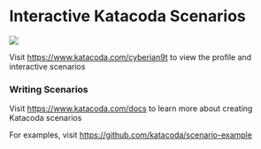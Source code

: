 # Interactive Katacoda Scenarios

[![](http://shields.katacoda.com/katacoda/cyberian9t/count.svg)](https://www.katacoda.com/cyberian9t "Get your profile on Katacoda.com")

Visit https://www.katacoda.com/cyberian9t to view the profile and interactive scenarios

### Writing Scenarios
Visit https://www.katacoda.com/docs to learn more about creating Katacoda scenarios

For examples, visit https://github.com/katacoda/scenario-example
